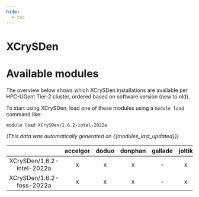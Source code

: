 ```yaml
---
hide:
  - toc
---
```


XCrySDen
========

# Available modules


The overview below shows which XCrySDen installations are available per HPC-UGent Tier-2 cluster, ordered based on software version (new to old).

To start using XCrySDen, load one of these modules using a `module load` command like:

```shell
module load XCrySDen/1.6.2-intel-2022a
```

*(This data was automatically generated on {{modules_last_updated}})*  

| |accelgor|doduo|donphan|gallade|joltik|shinx|skitty|
| :---: | :---: | :---: | :---: | :---: | :---: | :---: | :---: |
|XCrySDen/1.6.2-intel-2022a|x|x|x|-|x|-|-|
|XCrySDen/1.6.2-foss-2022a|x|x|x|-|x|-|-|
